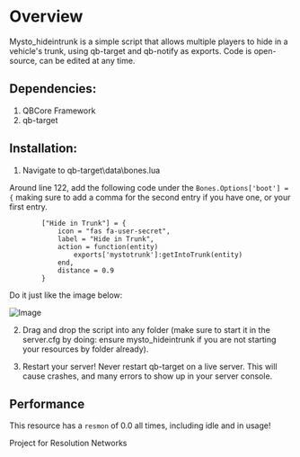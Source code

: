 # Overview
Mysto_hideintrunk is a simple script that allows multiple players to hide in a vehicle's trunk, using qb-target and qb-notify as exports. Code is open-source, can be edited at any time. 

## Dependencies:
1. QBCore Framework
2. qb-target

## Installation:
1. Navigate to qb-target\data\bones.lua

Around line 122, add the following code under the `Bones.Options['boot'] = {`
making sure to add a comma for the second entry if you have one, or your first entry.

```
        ["Hide in Trunk"] = {
            icon = "fas fa-user-secret",
            label = "Hide in Trunk",
            action = function(entity)
                exports['mystotrunk']:getIntoTrunk(entity)
            end,
            distance = 0.9
        }
```
Do it just like the image below:

![Image](https://user-images.githubusercontent.com/120472333/264230524-f6efe776-afd2-4194-b510-8e784dec52ed.PNG)

2. Drag and drop the script into any folder (make sure to start it in the server.cfg by doing: ensure mysto_hideintrunk if you are not starting your resources by folder already).

3. Restart your server! Never restart qb-target on a live server. This will cause crashes, and many errors to show up in your server console.

## Performance
This resource has a `resmon` of 0.0 all times, including idle and in usage!

Project for Resolution Networks